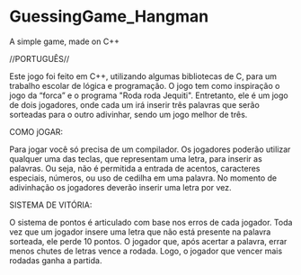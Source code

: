 # GuessingGame_Hangman
A simple game, made on C++

//PORTUGUÊS//

Este jogo foi feito em C++, utilizando algumas bibliotecas de C, para um trabalho escolar de lógica e programação.
O jogo tem como inspiração o  jogo  da “forca” e o programa "Roda roda Jequiti". Entretanto, ele é um jogo de dois jogadores, onde cada um irá inserir três palavras que serão sorteadas para o outro adivinhar, 
sendo um jogo melhor de três.

COMO jOGAR:

Para jogar você só precisa de um compilador. Os jogadores poderão utilizar qualquer uma das teclas, que representam
uma letra, para inserir as palavras. Ou seja, não é permitida a entrada de acentos, caracteres especiais, números, ou uso de cedilha em uma palavra.
No momento de adivinhação os jogadores deverão inserir uma letra por vez.

SISTEMA DE VITÓRIA: 

O sistema de pontos é articulado com base nos erros de cada jogador. Toda vez que um jogador insere uma letra que não está presente na palavra sorteada, ele
perde 10 pontos. O jogador que, após acertar a palavra, errar menos chutes de letras vence a rodada. Logo, o jogador que vencer mais rodadas ganha a partida.





    
